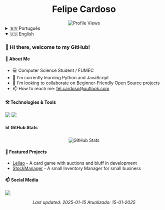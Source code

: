 <h1 align="center">Felipe Cardoso</h1>

<div align="center">
  <img src="https://komarev.com/ghpvc/?username=felCardoso&label=Profile%20views&color=0e75b6&style=flat" alt="Profile Views" />
</div>

<!-- Portuguese Version -->
<details>
<summary>🇧🇷 Português</summary>

### 👋 Olá, seja bem-vindo ao meu GitHub!

#### 🚀 Sobre Mim
- 💻 Estudante de Ciência da Computação / FUMEC
- 🌱 Atualmente estou aprendendo Python e JavaScript
- 👯 Procuro colaborar em projetos de Código Aberto para Iniciantes
- 📫 Como me encontrar: <a href="mailto:fel.cardoso@outlook.com">fel.cardoso@outlook.com</a>

#### 🛠️ Tecnologias & Ferramentas
<p align="left">
  <img src="https://img.shields.io/badge/Python-3776AB?style=for-the-badge&logo=python&logoColor=white" />
  <img src="https://img.shields.io/badge/JavaScript-F7DF1E?style=for-the-badge&logo=javascript&logoColor=black" />
  <!-- Adicione mais badges de tecnologias que você usa -->
</p>

#### 📊 Estatísticas do GitHub
<p align="center">
  <img src="https://github-readme-stats.vercel.app/api?username=felCardoso&show_icons=true&theme=radical&locale=pt-br" alt="Estatísticas do GitHub" />
</p>

#### 🌟 Projetos em Destaque
- [Leilao](https://github.com/felCardoso/leilao) - Um jogo de cartas com leilões e blefes em desenvolvimento
- [StockManager](https://github.com/felCardoso/stockmanager) - Um pequeno Gerenciador de Estoque para pequenas empresas

#### 📫 Redes Sociais
<p align="left">
  <a href="seu-linkedin-url" target="_blank">
    <img src="https://img.shields.io/badge/LinkedIn-0077B5?style=for-the-badge&logo=linkedin&logoColor=white" />
  </a>
  <!-- Adicione mais redes sociais conforme necessário -->
</p>

</details>

<!-- English Version -->
<details open>
<summary>🇺🇸 English</summary>

### 👋 Hi there, welcome to my GitHub!

#### 🚀 About Me
- 💻 Computer Science Student / FUMEC
- 🌱 I'm currently learning Python and JavaScript
- 👯 I'm looking to collaborate on Beginner-Friendly Open Source projects
- 📫 How to reach me: <a href="mailto:fel.cardoso@outlook.com">fel.cardoso@outlook.com</a>

#### 🛠️ Technologies & Tools
<p align="left">
  <img src="https://img.shields.io/badge/Python-3776AB?style=for-the-badge&logo=python&logoColor=white" />
  <img src="https://img.shields.io/badge/JavaScript-F7DF1E?style=for-the-badge&logo=javascript&logoColor=black" />
  <!-- Add more technology badges -->
</p>

#### 📊 GitHub Stats
<p align="center">
  <img src="https://github-readme-stats.vercel.app/api?username=felCardoso&show_icons=true&theme=radical" alt="GitHub Stats" />
</p>

#### 🌟 Featured Projects
- [Leilao](https://github.com/felCardoso/leilao) - A card game with auctions and bluff in development
- [StockManager](https://github.com/felCardoso/stockmanager) - A small Inventory Manager for small business

#### 📫 Social Media
<p align="left">
  <a href="https://www.linkedin.com/in/felip-cardoso/" target="_blank">
    <img src="https://img.shields.io/badge/LinkedIn-0077B5?style=for-the-badge&logo=linkedin&logoColor=white" />
  </a>
  <!-- Add more social media badges as needed -->
</p>

</details>

<!-- Footer -->
<p align="center">
  <i>Last updated: 2025-01-15</i>
  <i>Atualizado: 15-01-2025</i>
</p>

<!--
🔍 Fun fact: This README is available in both Portuguese and English!
Curiosidade: Este README está disponível em Português e Inglês!
-->
